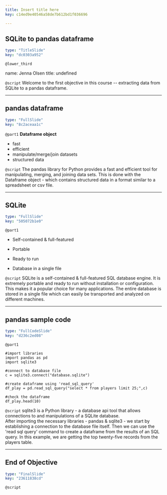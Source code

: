 ```yaml
---
title: Insert title here
key: c14ed9e40546a58de7b612bd1f036696

---
```

## SQLite to pandas dataframe

```yaml
type: "TitleSlide"
key: "dc0303a952"
```

`@lower_third`

name: Jenna Olsen
title: undefined


`@script`
Welcome to the first objective in this course -- extracting data from SQLite to a pandas dataframe.


---
## pandas dataframe

```yaml
type: "FullSlide"
key: "8c2aceaa1c"
```

`@part1`
__Dataframe object__

- fast
- efficient
- manipulate/merge/join datasets 
- structured data


`@script`
The pandas library for Python provides a fast and efficient tool for manipulating, merging, and joining data sets. This is done with the Dataframe object - which contains structured data in a format similar to a spreadsheet or csv file.


---
## SQLite

```yaml
type: "FullSlide"
key: "505072b1e0"
```

`@part1`
- Self-contained & full-featured

- Portable

- Ready to run

- Database in a single file


`@script`
SQLite is a self-contained & full-featured SQL database engine.  It is extremely portable and ready to run without installation or configuration.  This makes it a popular choice for many applications.  The entire database is stored in a single file which can easily be transported and analyzed on different machines.


---
## pandas sample code

```yaml
type: "FullCodeSlide"
key: "d236c2ed08"
```

`@part1`
```
#import libraries
import pandas as pd
import sqlite3

#connect to database file
c = sqlite3.connect("database.sqlite")

#create dataframe using 'read_sql_query'
df_play = pd.read_sql_query("select * from players limit 25;",c)

#check the dataframe
df_play.head(10) 
```


`@script`
sqlite3 is a Python library - a database api tool that allows connections to and manipulations of a SQLite database.  
After importing the necessary libraries - pandas & sqlite3 - we start by establishing a connection to the database file itself. Then we can use the 'read sql query' command to create a dataframe from the results of an SQL query.  In this example, we are getting the top twenty-five records from the players table.


---
## End of Objective

```yaml
type: "FinalSlide"
key: "23611838cd"
```

`@script`


